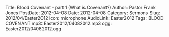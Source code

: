 Title: Blood Covenant - part 1 (What is Covenant?)
Author: Pastor Frank Jones
PostDate: 2012-04-08
Date: 2012-04-08
Category: Sermons
Slug: 2012/04/Easter2012
Icon: microphone
AudioLink: Easter2012
Tags: BLOOD COVENANT
mp3: Easter2012/04082012.mp3
ogg: Easter2012/04082012.ogg
